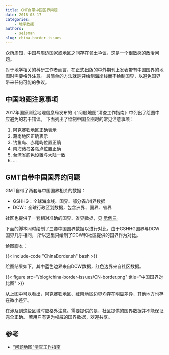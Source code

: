 ```yaml
---
title: GMT自带中国国界问题
date: 2018-03-17
categories:
    - 地学数据
authors:
    - seisman
slug: china-border-issues
---
```


众所周知，中国与周边国家或地区之间存在领土争议，这是一个很敏感的政治问题。

对于地学相关的科研工作者而言，在正式出版的中外期刊上发表带有中国国界的地图时需要格外注意。
最简单的方法就是只绘制海岸线而不绘制国界，以避免国界带来任何可能的争议。

## 中国地图注意事项

2017年国家测绘地理信息局发布的《“问题地图”清查工作指南》中列出了绘图中应避免的若干错误。
下面列出了绘制中国全图时的常见注意事项：

1. 阿克赛钦地区正确表示
2. 藏南地区正确表示
3. 钓鱼岛、赤尾屿位置正确
4. 南海诸岛各岛点位置正确
5. 台湾省底色设置与大陆一致
6. ...

## GMT自带中国国界的问题

GMT自带了两套与中国国界相关的数据：

- GSHHG：全球海岸线、国界、部分省/州界数据
- DCW：全球行政区划数据，包含洲界、国界、省界

社区也提供了一套相对准确的国界、省界数据，见 [示例三](/example/ex003)。

下面的脚本同时绘制了三套中国国界数据以进行对比。由于GSHHG国界与DCW国界几乎相同，
所以这里只绘制了DCW和社区提供的国界作为对比。

绘图脚本：

{{< include-code "ChinaBorder.sh" bash >}}

绘图结果如下，其中蓝色边界来自DCW数据，红色边界来自社区数据。

{{< figure src="/blog/china-border-issues/CN-border.png" title="中国国界对比图" >}}

从上图中可以看出，阿克赛钦地区、藏南地区边界均存在明显差异，其他地方也存在微小差异。

在涉及到这些区域时应格外注意。需要提供的是，社区提供的国界数据并不能保证完全正确。
若用户有更为权威的国界数据，欢迎共享。

## 参考

- [“问题地图”清查工作指南](http://www.iap.cas.cn/xwzx/tzgg/201709/P020170911372769133133.pdf)
